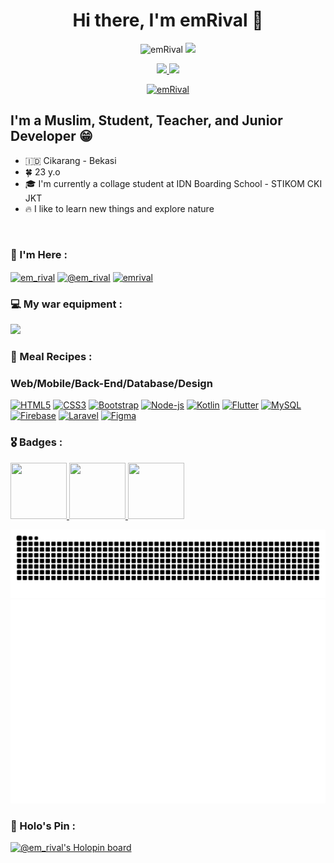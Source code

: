 <h1 align="center">Hi there, I'm emRival 👋</h1>

<p align="center"> <img src="https://komarev.com/ghpvc/?username=emRival&label=Profile%20views&color=0e75b6&style=flat" alt="emRival" /> <a href="https://wakatime.com/@1ae5f7a1-269e-4114-aa66-e711b8b0204d"> <img src="https://wakatime.com/badge/user/1ae5f7a1-269e-4114-aa66-e711b8b0204d.svg"/> </a> </p>



<p align="center"> <a href="https://www.youtube.com/UCdQCvC2fL29rr46vpeOSd7w" </a><img src="https://img.shields.io/youtube/channel/subscribers/UCdQCvC2fL29rr46vpeOSd7w?label=Subscrabers&logo=Youtube&style=for-the-badge" />  <img src="https://img.shields.io/github/followers/emRival?label=Followers&logo=Github&style=for-the-badge" /> </p>
<p align="center"><a href="https://github.com/ryo-ma/github-profile-trophy"><img src="https://github-profile-trophy.vercel.app/?username=emRival&row=1&no-frame=true" alt="emRival" /></a></p>

## I'm a Muslim, Student, Teacher, and Junior Developer 😁

- 🇮🇩 Cikarang - Bekasi
- 🍀 23 y.o
- 🎓 I'm currently a collage student at IDN Boarding School - STIKOM CKI JKT
- 🔥 I like to learn new things and explore nature

<br>

### 🙌 I'm Here :
<p align="left">
<a href="https://instagram.com/em_rival" target="blank"><img align="center" src="https://raw.githubusercontent.com/rahuldkjain/github-profile-readme-generator/master/src/images/icons/Social/instagram.svg" alt="em_rival" height="30" width="40" /></a>
<a href="https://medium.com/@em_rival" target="blank"><img align="center" src="https://raw.githubusercontent.com/rahuldkjain/github-profile-readme-generator/master/src/images/icons/Social/medium.svg" alt="@em_rival" height="30" width="40" /></a>
<a href="https://dev.to/emrival" target="blank"><img align="center" src="https://cdn.jsdelivr.net/npm/simple-icons@3.0.1/icons/dev-dot-to.svg" alt="emrival" height="30" width="40" /></a>
</p>

### 💻  My war equipment :
<img width="170px"  src="https://img.shields.io/badge/Apple-MacBook_Pro_M1_2020-2?label=Apple&logo=Apple&style=for-the-badge" />

### 🍳 Meal Recipes :

<p align="left">
<h3>Web/Mobile/Back-End/Database/Design</h3>
<a href="https://developer.mozilla.org/en-US/docs/Glossary/HTML5" target="_blank" rel="noreferrer"><img src="https://raw.githubusercontent.com/danielcranney/readme-generator/main/public/icons/skills/html5-colored.svg" width="36" height="36" alt="HTML5" /></a>
<a href="https://www.w3.org/TR/CSS/#css" target="_blank" rel="noreferrer"><img src="https://raw.githubusercontent.com/danielcranney/readme-generator/main/public/icons/skills/css3-colored.svg" width="36" height="36" alt="CSS3" /></a>
<a href="https://getbootstrap.com/" target="_blank" rel="noreferrer"><img src="https://raw.githubusercontent.com/danielcranney/readme-generator/main/public/icons/skills/bootstrap-colored.svg" width="36" height="36" alt="Bootstrap" /></a>
<a href="https://node.com/" target="_blank" rel="noreferrer"><img src="https://raw.githubusercontent.com/danielcranney/readme-generator/main/public/icons/skills/nodejs-colored.svg" width="36" height="36" alt="Node-js" /></a>
<a href="https://kotlinlang.org/" target="_blank" rel="noreferrer"><img src="https://raw.githubusercontent.com/danielcranney/readme-generator/main/public/icons/skills/kotlin-colored.svg" width="36" height="36" alt="Kotlin" /></a>
<a href="https://flutter.dev/" target="_blank" rel="noreferrer"><img src="https://raw.githubusercontent.com/danielcranney/readme-generator/main/public/icons/skills/flutter-colored.svg" width="36" height="36" alt="Flutter" /></a>
<a href="https://www.mysql.com/" target="_blank" rel="noreferrer"><img src="https://raw.githubusercontent.com/danielcranney/readme-generator/main/public/icons/skills/mysql-colored.svg" width="36" height="36" alt="MySQL" /></a>
<a href="https://firebase.google.com/" target="_blank" rel="noreferrer"><img src="https://raw.githubusercontent.com/danielcranney/readme-generator/main/public/icons/skills/firebase-colored.svg" width="36" height="36" alt="Firebase" /></a>
<a href="https://laravel.com/" target="_blank" rel="noreferrer"><img src="https://raw.githubusercontent.com/danielcranney/readme-generator/main/public/icons/skills/laravel-colored.svg" width="36" height="36" alt="Laravel" /></a>
<a href="https://www.figma.com/" target="_blank" rel="noreferrer"><img src="https://raw.githubusercontent.com/danielcranney/readme-generator/main/public/icons/skills/figma-colored.svg" width="36" height="36" alt="Figma" /></a>
</p>

### 🎖️ Badges :

<div>
  <a href="https://www.cloudskillsboost.google/public_profiles/8d99796b-c140-4242-b585-2eb8ac63bc06" target="_blank">
      <img src="https://templates.images.credential.net/16590187933301617801540872729153.png" width="90" height="90" />
  </a>
  <a href="https://www.credly.com/earner/earned/badge/57bc9569-8a74-4a75-b1e7-c0f472d62fa3" target="_blank">
      <img src="https://images.credly.com/images/ae2f5bae-b110-4ea1-8e26-77cf5f76c81e/GCC_badge_IT_Support_1000x1000.png" width="90" height="90" />
  </a>
  <a href="https://dev.to/emrival" target="_blank">
      <img src="https://dev-to-uploads.s3.amazonaws.com/uploads/badge/badge_image/131/hacktoberfest-2021-badge.png" width="90" height="90" />
  </a>
</div>

![snake gif](https://github.com/emRival/emRival/blob/output/github-contribution-grid-snake-dark.svg)
![Metric](https://github.com/emRival/emRival/blob/main/metrics.plugin.isocalendar.fullyear.svg)


### 🦖 Holo's Pin :

[![@em_rival's Holopin board](https://holopin.me/em_rival)](https://holopin.io/@em_rival)


